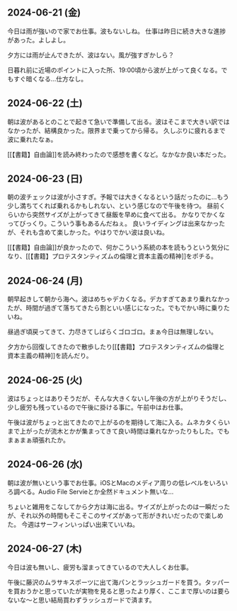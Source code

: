 ## 2024-06-21 (金)

今日は雨が強いので家でお仕事。波もないしね。
仕事は昨日に続き大きな進捗があった。よしよし。

夕方には雨が止んできたが、波はない。風が強すぎかしら？

日暮れ前に近場のポイントに入った所、19:00頃から波が上がって良くなる。でもすぐ暗くなる…仕方なし。

## 2024-06-22 (土)

朝は波があるとのことで起きて急いで準備して出る。波はそこまで大きい訳ではなかったが、結構良かった。限界まで乗ってから帰る。
久しぶりに疲れるまで波に乗れたなぁ。

[[【書籍】自由論]]を読み終わったので感想を書くなど。なかなか良い本だった。

## 2024-06-23 (日)

朝の波チェックは波が小さすぎ。予報では大きくなるという話だったのに…もう少し満ちてくれば乗れるかもしれない、という感じなので午後を待つ。
昼前くらいから突然サイズが上がってきて昼飯を早めに食べて出る。
かなりでかくなってびっくり。こういう事もあるんだねぇ。
良いライディングは出来なかったが、それも含めて楽しかった。やはりでかい波は良いね。

[[【書籍】自由論]]が良かったので、何かこういう系統の本を読もうという気分になり、[[【書籍】プロテスタンティズムの倫理と資本主義の精神]]をポチる。

## 2024-06-24 (月)

朝早起きして朝から海へ。波はめちゃデカくなる。デカすぎてあまり乗れなかったが、時間が過ぎて落ちてきたら割といい感じになった。でもでかい時に乗りたいね。

昼過ぎ頃戻ってきて、力尽きてしばらくゴロゴロ。まぁ今日は無理しない。

夕方から回復してきたので散歩したり[[【書籍】プロテスタンティズムの倫理と資本主義の精神]]を読んだり。

## 2024-06-25 (火)

波はちょっとはありそうだが、そんな大きくないし午後の方が上がりそうだし、少し疲労も残っているので午後に掛ける事に。午前中はお仕事。

午後は波がちょっと出てきたので上がるのを期待して海に入る。ムネカタくらいまで上がったが流木とかが集まってきて良い時間は乗れなかったりもした。でもまぁまぁ頑張れたか。

## 2024-06-26 (水)

朝は波が無いという事でお仕事。iOSとMacのメディア周りの低レベルをいろいろ調べる。Audio File Servieとか全然ドキュメント無いな…

ちょいと雑用をこなしてから夕方は海に出る。サイズが上がったのは一瞬だったが、それ以外の時間もそこそこのサイズがあって形がきれいだったので楽しめた。
今週はサーフィンいっぱい出来ていいね。

## 2024-06-27 (木)

今日は波も無いし、疲労も溜まってきているので大人しくお仕事。

午後に藤沢のムラサキスポーツに出て海パンとラッシュガードを買う。タッパーを買おうかと思っていたが実物を見ると思ったより厚く、ここまで厚いのは要らないな〜と思い結局買わずラッシュガードで済ます。